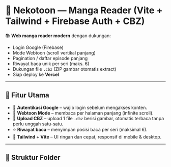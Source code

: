 # 🐾 Nekotoon — Manga Reader (Vite + Tailwind + Firebase Auth + CBZ)

📚 **Web manga reader modern** dengan dukungan:
- Login Google (Firebase)
- Mode Webtoon (scroll vertikal panjang)
- Pagination / daftar episode panjang
- Riwayat baca unik per seri (maks. 6)
- Dukungan file `.cbz` (ZIP gambar otomatis extract)
- Siap deploy ke **Vercel**

---

## 🚀 Fitur Utama
- 🔐 **Autentikasi Google** – wajib login sebelum mengakses konten.
- 📖 **Webtoon Mode** – membaca per halaman panjang (infinite scroll).
- 📂 **Upload CBZ** – upload 1 file `.cbz` berisi gambar, otomatis terbaca tanpa perlu unggah satu-satu.
- ⭐ **Riwayat baca** – menyimpan posisi baca per seri (maksimal 6).
- 🎨 **Tailwind + Vite** – UI ringan dan cepat, responsif di mobile & desktop.

---

## 🧩 Struktur Folder
